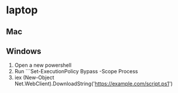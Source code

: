 # laptop

## Mac

## Windows
1. Open a new powershell
2. Run ```Set-ExecutionPolicy Bypass -Scope Process
3. iex (New-Object Net.WebClient).DownloadString('https://example.com/script.ps1')
```
